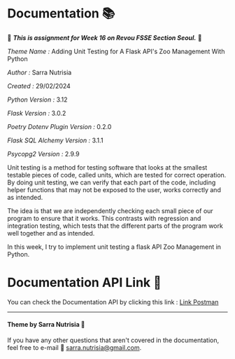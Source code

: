 # Documentation 📚


🔎 **_This is assignment for Week 16 on Revou FSSE Section Seoul._** 🔎



*Theme Name :* Adding Unit Testing for A Flask API's Zoo Management With Python

*Author :* Sarra Nutrisia

*Created :* 29/02/2024 

*Python Version :* 3.12

*Flask Version :* 3.0.2

*Poetry Dotenv Plugin Version :* 0.2.0

*Flask SQL Alchemy Version :* 3.1.1

*Psycopg2 Version :* 2.9.9


Unit testing is a method for testing software that looks at the smallest testable pieces of code, called units, which are tested for correct operation. By doing unit testing, we can verify that each part of the code, including helper functions that may not be exposed to the user, works correctly and as intended.

The idea is that we are independently checking each small piece of our program to ensure that it works. This contrasts with regression and integration testing, which tests that the different parts of the program work well together and as intended.

In this week, I try to implement unit testing a flask API Zoo Management in Python.


# Documentation API Link 🚀
You can check the Documentation API by clicking this link : [Link Postman](https://documenter.getpostman.com/view/29004934/2sA2rAzMxM) 
  
***

#### Theme by Sarra Nutrisia &#127776;
If you have any other questions that aren't covered in the documentation, feel free to e-mail &#128233; <sarra.nutrisia@gmail.com>.
